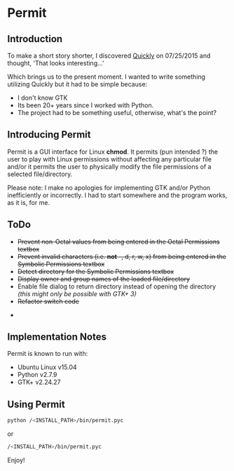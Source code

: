 Permit
==============
  
## Introduction
To make a short story shorter, I discovered [Quickly](https://wiki.ubuntu.com/Quickly) on 07/25/2015 
and thought, 'That looks interesting...'

Which brings us to the present moment. I wanted to write something utilizing Quickly but it had to be simple because:
 
- I don't know GTK
- Its been 20+ years since I worked with Python. 
- The project had to be something useful, otherwise, what's the point?
 
## Introducing Permit
Permit is a GUI interface for Linux **chmod**. It permits (pun intended ?) the user to play with Linux permissions 
without affecting any particular file and/or it permits the user to physically modify the file permissions of a 
selected file/directory.

Please note: I make no apologies for implementing GTK and/or Python inefficiently or incorrectly. I had to start 
somewhere and the program works, as it is, for me.

## ToDo
- ~~Prevent non-Octal values from being entered in the Octal Permissions textbox~~
- ~~Prevent invalid characters (i.e. **not** -, d, r, w, x) from being entered in the Symbolic Permissions textbox~~
- ~~Detect directory for the Symbolic Permissions textbox~~
- ~~Display owner and group names of the loaded file/directory~~
- Enable file dialog to return directory instead of opening the directory _(this might only be possible with GTK+ 3)_
- ~~Refactor switch code~~
- ~~~Prevent user from doing a chmod 000 to himself!~~~

## Implementation Notes
Permit is known to run with:

- Ubuntu Linux v15.04
- Python v2.7.9
- GTK+ v2.24.27

## Using Permit
```bash
python /<INSTALL_PATH>/bin/permit.pyc
```
or
```bash
/<INSTALL_PATH>/bin/permit.pyc
```

Enjoy!
